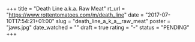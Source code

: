 +++
title = "Death Line a.k.a. Raw Meat"
rt_url = "https://www.rottentomatoes.com/m/death_line"
date = "2017-07-10T17:54:21+01:00"
slug = "death_line_a_k_a__raw_meat"
poster = "jaws.jpg"
date_watched = ""
draft = true
rating = "-"
status = "PENDING"
+++